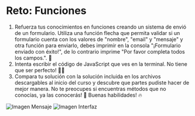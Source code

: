 # Reto: Funciones

1. Refuerza tus conocimientos en funciones creando un sistema de envió de un formulario. Utiliza una función flecha que permita validar si un formulario cuenta con los valores de "nombre", "email" y "mensaje" y otra función para enviarlo, debes imprimir en la consola "¡Formulario enviado con éxito!", de lo contrario imprime "Por favor completa todos los campos.". 🧠
2. Intenta escribir el código de JavaScript que ves en la terminal. No tiene que ser perfecto! 🧑‍💻
3. Compara tu solución con la solución incluida en los archivos descargables al inicio del curso y descubre que partes pudiste hacer de mejor manera. No te preocupes si encuentras métodos que no conocías, ya las conocerás! 🙌 Buenas habilidades! 🔥

![Imagen Mensaje]()
![Imagen Interfaz]()